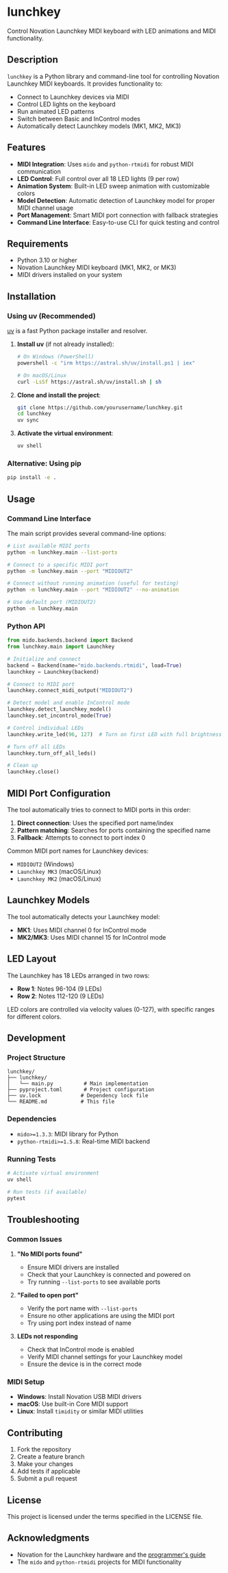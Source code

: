 # lunchkey

Control Novation Launchkey MIDI keyboard with LED animations and MIDI functionality.

## Description

`lunchkey` is a Python library and command-line tool for controlling Novation Launchkey MIDI keyboards. It provides functionality to:

- Connect to Launchkey devices via MIDI
- Control LED lights on the keyboard
- Run animated LED patterns
- Switch between Basic and InControl modes
- Automatically detect Launchkey models (MK1, MK2, MK3)

## Features

- **MIDI Integration**: Uses `mido` and `python-rtmidi` for robust MIDI communication
- **LED Control**: Full control over all 18 LED lights (9 per row)
- **Animation System**: Built-in LED sweep animation with customizable colors
- **Model Detection**: Automatic detection of Launchkey model for proper MIDI channel usage
- **Port Management**: Smart MIDI port connection with fallback strategies
- **Command Line Interface**: Easy-to-use CLI for quick testing and control

## Requirements

- Python 3.10 or higher
- Novation Launchkey MIDI keyboard (MK1, MK2, or MK3)
- MIDI drivers installed on your system

## Installation

### Using uv (Recommended)

[uv](https://github.com/astral-sh/uv) is a fast Python package installer and resolver.

1. **Install uv** (if not already installed):
   ```bash
   # On Windows (PowerShell)
   powershell -c "irm https://astral.sh/uv/install.ps1 | iex"

   # On macOS/Linux
   curl -LsSf https://astral.sh/uv/install.sh | sh
   ```

2. **Clone and install the project**:
   ```bash
   git clone https://github.com/yourusername/lunchkey.git
   cd lunchkey
   uv sync
   ```

3. **Activate the virtual environment**:
   ```bash
   uv shell
   ```

### Alternative: Using pip

```bash
pip install -e .
```

## Usage

### Command Line Interface

The main script provides several command-line options:

```bash
# List available MIDI ports
python -m lunchkey.main --list-ports

# Connect to a specific MIDI port
python -m lunchkey.main --port "MIDIOUT2"

# Connect without running animation (useful for testing)
python -m lunchkey.main --port "MIDIOUT2" --no-animation

# Use default port (MIDIOUT2)
python -m lunchkey.main
```

### Python API

```python
from mido.backends.backend import Backend
from lunchkey.main import Launchkey

# Initialize and connect
backend = Backend(name="mido.backends.rtmidi", load=True)
launchkey = Launchkey(backend)

# Connect to MIDI port
launchkey.connect_midi_output("MIDIOUT2")

# Detect model and enable InControl mode
launchkey.detect_launchkey_model()
launchkey.set_incontrol_mode(True)

# Control individual LEDs
launchkey.write_led(96, 127)  # Turn on first LED with full brightness

# Turn off all LEDs
launchkey.turn_off_all_leds()

# Clean up
launchkey.close()
```

## MIDI Port Configuration

The tool automatically tries to connect to MIDI ports in this order:

1. **Direct connection**: Uses the specified port name/index
2. **Pattern matching**: Searches for ports containing the specified name
3. **Fallback**: Attempts to connect to port index 0

Common MIDI port names for Launchkey devices:
- `MIDIOUT2` (Windows)
- `Launchkey MK3` (macOS/Linux)
- `Launchkey MK2` (macOS/Linux)

## Launchkey Models

The tool automatically detects your Launchkey model:

- **MK1**: Uses MIDI channel 0 for InControl mode
- **MK2/MK3**: Uses MIDI channel 15 for InControl mode

## LED Layout

The Launchkey has 18 LEDs arranged in two rows:

- **Row 1**: Notes 96-104 (9 LEDs)
- **Row 2**: Notes 112-120 (9 LEDs)

LED colors are controlled via velocity values (0-127), with specific ranges for different colors.

## Development

### Project Structure

```
lunchkey/
├── lunchkey/
│   └── main.py          # Main implementation
├── pyproject.toml       # Project configuration
├── uv.lock             # Dependency lock file
└── README.md           # This file
```

### Dependencies

- `mido>=1.3.3`: MIDI library for Python
- `python-rtmidi>=1.5.8`: Real-time MIDI backend

### Running Tests

```bash
# Activate virtual environment
uv shell

# Run tests (if available)
pytest
```

## Troubleshooting

### Common Issues

1. **"No MIDI ports found"**
   - Ensure MIDI drivers are installed
   - Check that your Launchkey is connected and powered on
   - Try running `--list-ports` to see available ports

2. **"Failed to open port"**
   - Verify the port name with `--list-ports`
   - Ensure no other applications are using the MIDI port
   - Try using port index instead of name

3. **LEDs not responding**
   - Check that InControl mode is enabled
   - Verify MIDI channel settings for your Launchkey model
   - Ensure the device is in the correct mode

### MIDI Setup

- **Windows**: Install Novation USB MIDI drivers
- **macOS**: Use built-in Core MIDI support
- **Linux**: Install `timidity` or similar MIDI utilities

## Contributing

1. Fork the repository
2. Create a feature branch
3. Make your changes
4. Add tests if applicable
5. Submit a pull request

## License

This project is licensed under the terms specified in the LICENSE file.

## Acknowledgments

- Novation for the Launchkey hardware and the [programmer's guide](https://www.novationmusic.com/en/support/downloads/launchkey-mk2-mk3-programmers-guide)
- The `mido` and `python-rtmidi` projects for MIDI functionality
